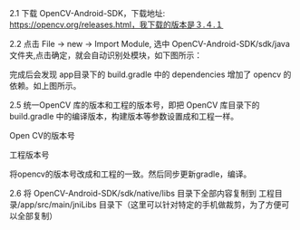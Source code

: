 

<!--
 * @version:
 * @Author:  StevenJokess https://github.com/StevenJokess
 * @Date: 2020-12-29 21:39:31
 * @LastEditors:  StevenJokess https://github.com/StevenJokess
 * @LastEditTime: 2020-12-29 21:40:01
 * @Description:
 * @TODO::
 * @Reference:
-->

2.1 下载 OpenCV-Android-SDK，下载地址: https://opencv.org/releases.html，我下载的版本是３.４.１

2.2 点击 File -> new -> Import Module, 选中 OpenCV-Android-SDK/sdk/java 文件夹,点击确定，就会自动识别处模块，如下图所示：



完成后会发现 app目录下的 build.gradle 中的 dependencies 增加了 opencv 的依赖。如上图所示。

2.5 统一OpenCV 库的版本和工程的版本号，即把 OpenCV 库目录下的 build.gradle 中的编译版本，构建版本等参数设置成和工程一样。


Open CV的版本号


工程版本号

将opencv的版本号改成和工程的一致。然后同步更新gradle，编译。

2.6 将 OpenCV-Android-SDK/sdk/native/libs 目录下全部内容复制到 工程目录/app/src/main/jniLibs 目录下（这里可以针对特定的手机做裁剪，为了方便可以全部复制）
